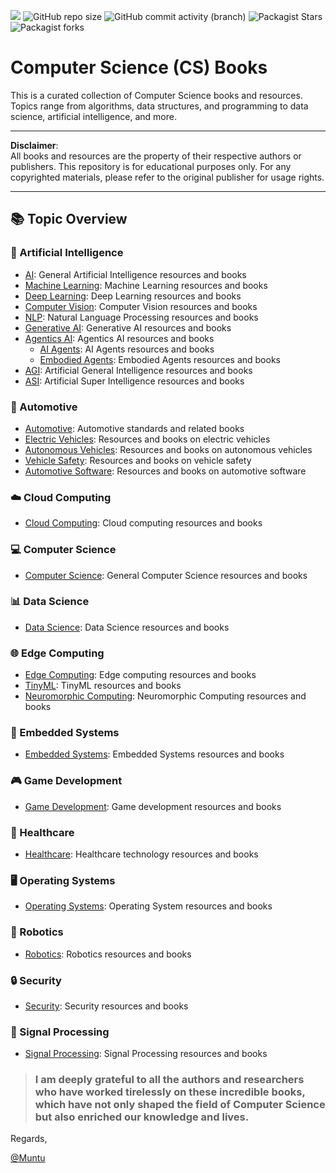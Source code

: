[![](https://img.shields.io/badge/Contribute-Welcome-green)](#) ![GitHub repo size](https://img.shields.io/github/repo-size/afondiel/cs-books) ![GitHub commit activity (branch)](https://img.shields.io/github/commit-activity/t/afondiel/cs-books/main) ![Packagist Stars](https://img.shields.io/github/stars/afondiel/cs-books.svg) ![Packagist forks](https://img.shields.io/github/forks/afondiel/cs-books.svg) 

# Computer Science (CS) Books

This is a curated collection of Computer Science books and resources. Topics range from algorithms, data structures, and programming to data science, artificial intelligence, and more.

---

**Disclaimer**:  
All books and resources are the property of their respective authors or publishers. This repository is for educational purposes only. For any copyrighted materials, please refer to the original publisher for usage rights.

---

## 📚 Topic Overview

### 📖 Artificial Intelligence
- [AI](ai/): General Artificial Intelligence resources and books
- [Machine Learning](ai/machine-learning/): Machine Learning resources and books
- [Deep Learning](ai/deep-learning/): Deep Learning resources and books
- [Computer Vision](computer-vision/): Computer Vision resources and books
- [NLP](ai/nlp/): Natural Language Processing resources and books
- [Generative AI](ai/generative-ai/): Generative AI resources and books
- [Agentics AI](ai/agents/): Agentics AI resources and books
    - [AI Agents](ai/ai-agents/): AI Agents resources and books
    - [Embodied Agents](robotics/): Embodied Agents resources and books
- [AGI](ai/agi/): Artificial General Intelligence resources and books
- [ASI](ai/asi/): Artificial Super Intelligence resources and books

### 🚗 Automotive
- [Automotive](automotive/): Automotive standards and related books
- [Electric Vehicles](automotive/electric-vehicles/): Resources and books on electric vehicles
- [Autonomous Vehicles](automotive/autonomous-vehicles/): Resources and books on autonomous vehicles
- [Vehicle Safety](automotive/vehicle-safety/): Resources and books on vehicle safety
- [Automotive Software](automotive/software/): Resources and books on automotive software
### ☁️ Cloud Computing
- [Cloud Computing](cloud/): Cloud computing resources and books

### 💻 Computer Science
- [Computer Science](computer-science/): General Computer Science resources and books

### 📊 Data Science
- [Data Science](data-science/): Data Science resources and books

### 🌐 Edge Computing
- [Edge Computing](edge/): Edge computing resources and books
- [TinyML](edge/tinyML): TinyML resources and books
- [Neuromorphic Computing](edge/neuromorphic-computing): Neuromorphic Computing resources and books
### 🔧 Embedded Systems
- [Embedded Systems](embedded-systems/): Embedded Systems resources and books

### 🎮 Game Development
- [Game Development](game/): Game development resources and books

### 🏥 Healthcare
- [Healthcare](healthcare/): Healthcare technology resources and books

### 🖥️ Operating Systems
- [Operating Systems](operating-system/): Operating System resources and books

### 🤖 Robotics
- [Robotics](robotics/): Robotics resources and books

### 🔒 Security
- [Security](security/): Security resources and books

### 📡 Signal Processing
- [Signal Processing](signal-processing/): Signal Processing resources and books

>### I am deeply grateful to all the authors and researchers who have worked tirelessly on these incredible books, which have not only shaped the field of Computer Science but also enriched our knowledge and lives. 

Regards, 

[@Muntu](https://github.com/afondiel/)

